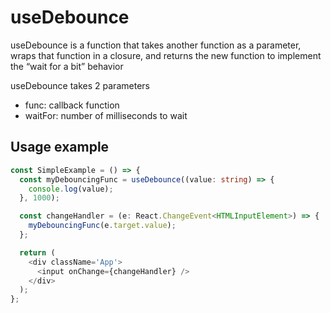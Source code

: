 # useDebounce
useDebounce is a function that takes another function as a parameter, wraps that function in a closure, and returns the new function to implement the “wait for a bit” behavior

useDebounce takes 2 parameters
- func: callback function
- waitFor: number of milliseconds to wait



## Usage example

```typescript
const SimpleExample = () => {
  const myDebouncingFunc = useDebounce((value: string) => {
    console.log(value);
  }, 1000);

  const changeHandler = (e: React.ChangeEvent<HTMLInputElement>) => {
    myDebouncingFunc(e.target.value);
  };

  return (
    <div className='App'>
      <input onChange={changeHandler} />
    </div>
  );
};
```
